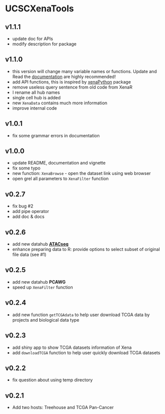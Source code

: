 # UCSCXenaTools 

## v1.1.1

* update doc for APIs 
* modify description for package

## v1.1.0

* this version will change many variable names or functions. Update and Read the [documentation](https://github.com/ShixiangWang/UCSCXenaTools) are highly recommended!
* add API functions, this is inspired by [xenaPython](https://github.com/ucscXena/xenaPython) package
* remove useless query sentence from old code from XenaR
* I rename all hub names
* single cell hub is added
* new `XenaData` contains much more information
* improve internal code

## v1.0.1

* fix some grammar errors in documentation

## v1.0.0

* update README, documentation and vignette
* fix some typo
* new function: `XenaBrowse` - open the dataset link using web browser
* open grel all parameters to `XenaFilter` function

## v0.2.7

* fix bug #2
* add pipe operator
* add doc & docs

## v0.2.6

* add new datahub [**ATACseq**](https://xenabrowser.net/datapages/?host=https%3A%2F%2Fatacseq.xenahubs.net&removeHub=https%3A%2F%2Fxena.treehouse.gi.ucsc.edu%3A443) 
* enhance preparing data to R: provide options to select subset of original file data (see #1)

## v0.2.5

* add new datahub **PCAWG**
* speed up `XenaFilter` function

## v0.2.4

* add new function `getTCGAdata` to help user download TCGA data by projects and biological data type

## v0.2.3

* add shiny app to show TCGA datasets information of Xena
* add `downloadTCGA` function to help user quickly download TCGA datasets

## v0.2.2

* fix question about using temp directory

## v0.2.1

* Add two hosts: Treehouse and TCGA Pan-Cancer



